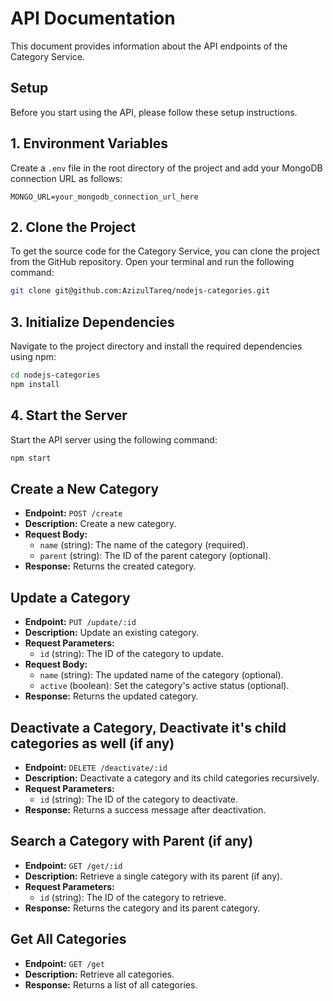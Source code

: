 # API Documentation

This document provides information about the API endpoints of the Category Service.

## Setup

Before you start using the API, please follow these setup instructions.

## 1. Environment Variables

Create a `.env` file in the root directory of the project and add your MongoDB connection URL as follows:

```plaintext
MONGO_URL=your_mongodb_connection_url_here
```
## 2. Clone the Project

To get the source code for the Category Service, you can clone the project from the GitHub repository. Open your terminal and run the following command:

```bash
git clone git@github.com:AzizulTareq/nodejs-categories.git
```

## 3. Initialize Dependencies

Navigate to the project directory and install the required dependencies using npm:

```bash
cd nodejs-categories
npm install
```

## 4. Start the Server

 Start the API server using the following command:

```bash
npm start
```

## Create a New Category

- **Endpoint:** `POST /create`
- **Description:** Create a new category.
- **Request Body:**
  - `name` (string): The name of the category (required).
  - `parent` (string): The ID of the parent category (optional).
- **Response:** Returns the created category.

## Update a Category

- **Endpoint:** `PUT /update/:id`
- **Description:** Update an existing category.
- **Request Parameters:**
  - `id` (string): The ID of the category to update.
- **Request Body:**
  - `name` (string): The updated name of the category (optional).
  - `active` (boolean): Set the category's active status (optional).
- **Response:** Returns the updated category.

## Deactivate a Category, Deactivate it's child categories as well (if any)

- **Endpoint:** `DELETE /deactivate/:id`
- **Description:** Deactivate a category and its child categories recursively.
- **Request Parameters:**
  - `id` (string): The ID of the category to deactivate.
- **Response:** Returns a success message after deactivation.

## Search a Category with Parent (if any)

- **Endpoint:** `GET /get/:id`
- **Description:** Retrieve a single category with its parent (if any).
- **Request Parameters:**
  - `id` (string): The ID of the category to retrieve.
- **Response:** Returns the category and its parent category.

## Get All Categories

- **Endpoint:** `GET /get`
- **Description:** Retrieve all categories.
- **Response:** Returns a list of all categories.
